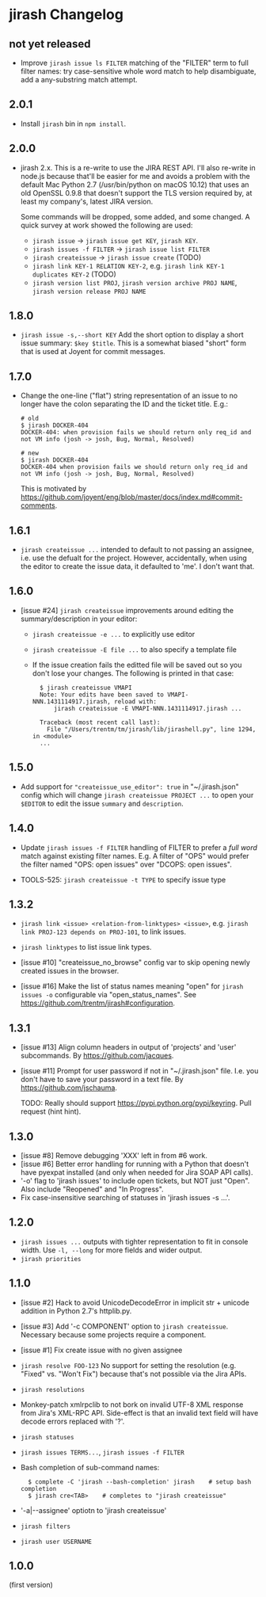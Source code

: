 # jirash Changelog

## not yet released

- Improve `jirash issue ls FILTER` matching of the "FILTER" term to full filter
  names: try case-sensitive whole word match to help disambiguate, add a
  any-substring match attempt.

## 2.0.1

- Install `jirash` bin in `npm install`.

## 2.0.0

- jirash 2.x. This is a re-write to use the JIRA REST API. I'll also re-write in
  node.js because that'll be easier for me and avoids a problem with the default
  Mac Python 2.7 (/usr/bin/python on macOS 10.12) that uses an old OpenSSL 0.9.8
  that doesn't support the TLS version required by, at least my company's,
  latest JIRA version.

  Some commands will be dropped, some added, and some changed.
  A quick survey at work showed the following are used:
    - `jirash issue` -> `jirash issue get KEY`, `jirash KEY`.
    - `jirash issues -f FILTER` -> `jirash issue list FILTER`
    - `jirash createissue` -> `jirash issue create` (TODO)
    - `jirash link KEY-1 RELATION KEY-2`,
      e.g. `jirash link KEY-1 duplicates KEY-2` (TODO)
    - `jirash version list PROJ`,
      `jirash version archive PROJ NAME`,
      `jirash version release PROJ NAME`


## 1.8.0

- `jirash issue -s,--short KEY` Add the short option to display a short
  issue summary: `$key $title`. This is a somewhat biased "short" form
  that is used at Joyent for commit messages.

## 1.7.0

- Change the one-line ("flat") string representation of an issue to no longer
  have the colon separating the ID and the ticket title. E.g.:

      # old
      $ jirash DOCKER-404
      DOCKER-404: when provision fails we should return only req_id and not VM info (josh -> josh, Bug, Normal, Resolved)

      # new
      $ jirash DOCKER-404
      DOCKER-404 when provision fails we should return only req_id and not VM info (josh -> josh, Bug, Normal, Resolved)

  This is motivated by
  <https://github.com/joyent/eng/blob/master/docs/index.md#commit-comments>.

## 1.6.1

- `jirash createissue ...` intended to default to not passing an assignee, i.e.
  use the defualt for the project. However, accidentally, when using the editor
  to create the issue data, it defaulted to 'me'. I don't want that.

## 1.6.0

- [issue #24] `jirash createissue` improvements around editing the
  summary/description in your editor:
    - `jirash createissue -e ...` to explicitly use editor
    - `jirash createissue -E file ...` to also specify a template file
    - If the issue creation fails the editted file will be saved out so
      you don't lose your changes. The following is printed in that case:

            $ jirash createissue VMAPI
            Note: Your edits have been saved to VMAPI-NNN.1431114917.jirash, reload with:
                jirash createissue -E VMAPI-NNN.1431114917.jirash ...

            Traceback (most recent call last):
              File "/Users/trentm/tm/jirash/lib/jirashell.py", line 1294, in <module>
            ...


## 1.5.0

- Add support for `"createissue_use_editor": true` in "~/.jirash.json" config
  which will change `jirash createissue PROJECT ...` to open your `$EDITOR`
  to edit the issue `summary` and `description`.

## 1.4.0

- Update `jirash issues -f FILTER` handling of FILTER to prefer a *full word*
  match against existing filter names. E.g. A filter of "OPS" would prefer
  the filter named "OPS: open issues" over "DCOPS: open issues".

- TOOLS-525: `jirash createissue -t TYPE` to specify issue type


## 1.3.2

- `jirash link <issue> <relation-from-linktypes> <issue>`, e.g.
  `jirash link PROJ-123 depends on PROJ-101`, to link issues.

- `jirash linktypes` to list issue link types.

- [issue #10] "createissue_no_browse" config var to skip opening newly created
  issues in the browser.

- [issue #16] Make the list of status names meaning "open" for `jirash issues -o` configurable
  via "open_status_names". See <https://github.com/trentm/jirash#configuration>.


## 1.3.1

- [issue #13] Align column headers in output of 'projects' and 'user' subcommands.
  By <https://github.com/jacques>.

- [issue #11] Prompt for user password if not in "~/.jirash.json" file. I.e.
  you don't have to save your password in a text file. By
  <https://github.com/jschauma>.

  TODO: Really should support <https://pypi.python.org/pypi/keyring>. Pull
  request (hint hint).


## 1.3.0

- [issue #8] Remove debugging 'XXX' left in from #6 work.
- [issue #6] Better error handling for running with a Python that doesn't
  have pyexpat installed (and only when needed for Jira SOAP API calls).
- '-o' flag to 'jirash issues' to include open tickets, but NOT just "Open". Also
  include "Reopened" and "In Progress".
- Fix case-insensitive searching of statuses in 'jirash issues -s ...'.


## 1.2.0

- `jirash issues ...` outputs with tighter representation to fit in console
  width. Use `-l, --long` for more fields and wider output.
- `jirash priorities`


## 1.1.0

- [issue #2] Hack to avoid UnicodeDecodeError in implicit str + unicode addition
  in Python 2.7's httplib.py.
- [issue #3] Add '-c COMPONENT' option to `jirash createissue`. Necessary because
  some projects require a component.
- [issue #1] Fix create issue with no given assignee
- `jirash resolve FOO-123` No support for setting the resolution (e.g. "Fixed"
  vs. "Won't Fix") because that's not possible via the Jira APIs.
- `jirash resolutions`
- Monkey-patch xmlrpclib to not bork on invalid UTF-8 XML response from Jira's
  XML-RPC API. Side-effect is that an invalid text field will have decode errors
  replaced with '?'.
- `jirash statuses`
- `jirash issues TERMS...`, `jirash issues -f FILTER`
- Bash completion of sub-command names:

        $ complete -C 'jirash --bash-completion' jirash    # setup bash completion
        $ jirash cre<TAB>    # completes to "jirash createissue"

- '-a|--assignee' optiotn to 'jirash createissue'
- `jirash filters`
- `jirash user USERNAME`


## 1.0.0

(first version)
